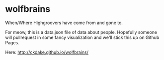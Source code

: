 # wolfbrains
When/Where Highgroovers have come from and gone to.

For meow, this is a data.json file of data about people. Hopefully someone will
pullrequest in some fancy visualization and we'll stick this up on Github Pages. 

Here: http://ckdake.github.io/wolfbrains/
